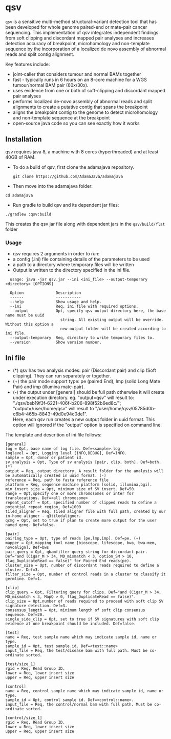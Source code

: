 # qsv

`qsv` is a sensitive multi-method structural-variant detection tool that 
has been developed for whole genome paired-end or mate-pair cancer
sequencing.
This implementation of qsv integrates independent findings from soft clipping
and discordant mapped pair analyses and increases detection accuracy of
breakpoint, microhomology and non-template sequence by the incorporation
of a localized de novo assembly of abnormal reads and split contig alignment.

Key features include:

* joint-caller that considers tumour and normal BAMs together
* fast - typically runs in 6 hours on an 8-core machine for a WGS tumour/normal BAM pair (60x/30x).
* uses evidence from one or both of soft-clipping and discordant mapped pair analyses
* performs localized de-novo assembly of abnormal reads and split alignments to create a putative contig that spans the breakpoint
* aligns the breakpoint contig to the genome to detect microhomology and non-template sequence at the breakpoint
* open-source java code so you can see exactly how it works

## Installation

qsv requires java 8, a machine with 8 cores (hyperthreaded) and at least 40GB of RAM.

* To do a build of qsv, first clone the adamajava repository.
  ~~~~{.text}
  git clone https://github.com/AdamaJava/adamajava
  ~~~~

*  Then move into the adamajava folder:
  ~~~~{.text}
  cd adamajava
  ~~~~

*  Run gradle to build qsv and its dependent jar files:
  ~~~~{.text}
  ./gradlew :qsv:build
  ~~~~
  This creates the qsv jar file along with dependent jars in the `qsv/build/flat` folder

### Usage

 * qsv requires 2 arguments in order to run:
  * a config (.ini) file containing details of the parameters to be used
  * a path to a directory where temporary files will be written
 * Output is written to the directory specified in the ini file.

~~~~{.text}
  usage: java -jar qsv.jar --ini <ini_file> --output-temporary <directory> [OPTIONS]

  Option              Description
  ------              -----------
  --help              Show usage and help.
  --ini               Req, ini file with required options.
  --output            Opt, specify qsv output directory here, the base name must be uuid
                        string. All existing output will be override.  Without this option a
                        new output folder will be created according to ini file.
  --output-temporary  Req, directory to write temporary files to.
  --version           Show version number.
~~~~

## Ini file

* (*) qsv has two analysis modes: pair (Discordant pair)  and clip (Soft clipping). They can run separately or together. 
* (+) the pair mode support type: pe (paired End), lmp (solid Long Mate Pair) and imp (illumina mate-pair).
* (-) the output under [general] should be full path otherwise it will create under execution directory. eg. 
 	"output=qsv" will result to: "./qsv/beb19f3f-6221-406f-b206-898f52b6ed8c/"; <br />
	"output=/user/home/qsv" will result to "/user/home/qsv/05785d0b-c6b4-465b-8843-49d0e94c0de1". <br />
	Here, each qsv run creates a new output folder in uuid format. This option will ignored if the "output" option is specified on command line. 

The template and descrition of ini file follows:

~~~~{.text}
[general]
log = Opt, base name of log file. Def=<sample>.log
loglevel = Opt, Logging level [INFO,DEBUG], Def=INFO.
sample = Opt, donor or patient id.
sv_analysis = Opt, Type of sv analysis [pair, clip, both]. Def=both. (*)
output = Req, output directory. A result folder for the analysis will be automatically created in uuid format. (-) 
reference = Req, path to fasta reference file
platform = Req, sequence machine platform [solid, illumina,bgi].
min_insert_size = Opt, minimum size of SV insert. Def=50.
range = Opt,specify one or more chromosomes or inter for translocations. Def=<all chromosome>
repeat_cutoff = Opt, specified number of clipped reads to define a potential repeat region, Def=1000
tiled_aligner = Req, Tiled aligner file with full path, created by our in-home aligner - q3tiledaligner.  
qcmg = Opt, set to true if plan to create more output for the user named qcmg. Def=false. 

[pair]
pairing_type = Opt, type of reads [pe,lmp,imp]. Def=pe. (+)
mapper = Opt,mapping tool name [bioscope, lifescope, bwa, bwa-mem, novoalign]. Def=bws
pair_query = Opt, qbamfilter query string for discordant pair. Def="and (Cigar_M > 34, MD_mismatch < 3, option_SM > 10, flag_DuplicateRead == false)" for Paired End reads(pe).
cluster_size = Opt, number of discordant reads required to define a cluster. Def=3.
filter_size = Opt, number of control reads in a cluster to classify it germline. Def=1.

[clip]
clip_query = Opt, Filtering query for clips. Def="and (Cigar_M > 34, MD_mismatch < 3, MapQ > 0, flag_DuplicateRead == false)".
clip_size = Opt,number of reads required to proceed with soft clip SV signature detection. Def=3.
consensus_length = Opt, minimum length of soft clip consensus sequence. Def=20.
single_side_clip = Opt, set to true if SV signatures with soft clip evidence at one breakpoint should be included. Def=false.

[test]
name = Req, test sample name which may indicate sample id, name or type.  
sample_id = Opt, test sample id. Def=<test::name>
input_file = Req, the test/disease bam with full path. Must be co-ordinate sorted.

[test/size_1]
rgid = Req, Read Group ID.
lower = Req, lower insert size
upper = Req, upper insert size

[control]
name = Req, control sample name which may indicate sample id, name or type.  
sample_id = Opt, control sample id. Def=<control::name>.
input_file = Req, the control/normal bam with full path. Must be co-ordinate sorted.

[control/size_1]
rgid = Req, Read Group ID.
lower = Req, lower insert size
upper = Req, upper insert size
~~~~

